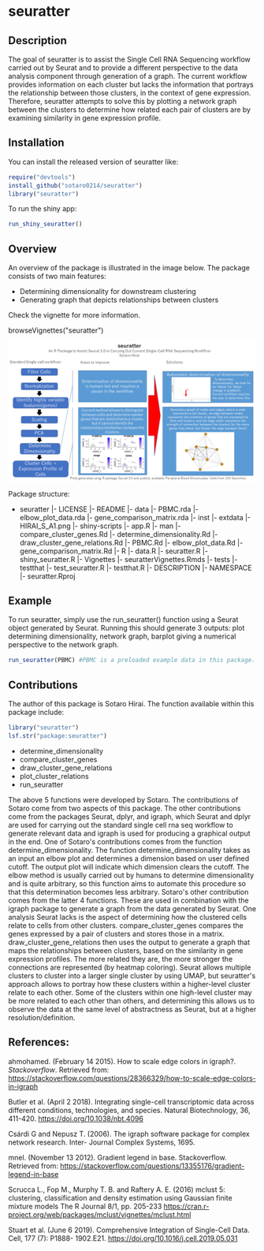 
# seuratter

<!-- badges: start -->
<!-- badges: end -->

## Description

The goal of seuratter is to assist the Single Cell RNA Sequencing workflow carried out by Seurat and
to provide a different perspective to the data analysis component through generation of a graph. The current workflow provides information on each cluster but lacks the information that portrays the relationship between those clusters, in the context of gene expression. Therefore, seuratter attempts to solve this by plotting a network graph between the clusters to determine how related each pair of clusters are by examining similarity in gene expression profile.

## Installation

You can install the released version of seuratter like:

``` r
require("devtools")
install_github("sotaro0214/seuratter")
library("seuratter")
```

To run the shiny app:
``` r
run_shiny_seuratter()
```

## Overview

An overview of the package is illustrated in the image below. 
The package consists of two main features:
- Determining dimensionality for downstream clustering
- Generating graph that depicts relationships between clusters

Check the vignette for more information.

browseVignettes("seuratter")

![overview](./inst/extdata/HIRAI_S_A1.png)

Package structure:
- seuratter
  |- LICENSE
  |- README
  |- data
    |- PBMC.rda
    |- elbow_plot_data.rda
    |- gene_comparison_matrix.rda
  |- inst
    |- extdata
      |- HIRAI_S_A1.png
    |- shiny-scripts
      |- app.R
  |- man
    |- compare_cluster_genes.Rd
    |- determine_dimensionality.Rd
    |- draw_cluster_gene_relations.Rd
    |- PBMC.Rd
    |- elbow_plot_data.Rd
    |- gene_comparison_matrix.Rd
  |- R
    |- data.R
    |- seuratter.R
    |- shiny_seuratter.R
  |- Vignettes
    |- seuratterVignettes.Rmds
  |- tests
    |- testthat
      |- test_seuratter.R
    |- testthat.R
  |- DESCRIPTION
  |- NAMESPACE
  |- seuratter.Rproj

## Example
To run seuratter, simply use the run_seuratter() function using a Seurat object generated by
Seurat. Running this should generate 3 outputs: plot determining dimensionality, network graph, barplot giving a 
numerical perspective to the network graph.
``` r
run_seuratter(PBMC) #PBMC is a preloaded example data in this package.
```

## Contributions

The author of this package is Sotaro Hirai. The function available within this package include:

``` r
library("seuratter")
lsf.str("package:seuratter")
```

- determine_dimensionality
- compare_cluster_genes
- draw_cluster_gene_relations
- plot_cluster_relations
- run_seuratter

The above 5 functions were developed by Sotaro. The contributions of Sotaro come from two aspects of this package.
The other contributions come from the packages Seurat, dplyr, and igraph, which Seurat and dplyr are used for carrying out the standard single cell rna seq workflow to generate relevant data and igraph is used for producing a graphical output in the end.
One of Sotaro's contributions comes from the function determine_dimensionality. The function determine_dimensionality takes as an input an elbow plot and determines a dimension based on user defined cutoff. The output plot will indicate which dimension clears the cutoff. 
The elbow method is usually carried out by humans to determine dimensionality and is quite arbitrary, so this function aims to automate this procedure so that this determination becomes less arbitrary.
Sotaro's other contribution comes from the latter 4 functions. These are used in combination with the igraph package to generate a graph from the data generated by Seurat. One analysis Seurat lacks is the aspect of determining how the clustered cells relate to cells from other clusters. compare_cluster_genes compares the genes expressed by a pair of clusters and stores those in a matrix. draw_cluster_gene_relations then uses the output to generate a graph that maps the relationships between clusters, based on the similarity in gene expression profiles. The more related they are, the more stronger the connections are represented (by heatmap coloring). Seurat allows multiple clusters to cluster into a larger single cluster by using UMAP, but seuratter's approach allows to portray how these clusters within a higher-level cluster relate to each other. Some of the clusters within one high-level cluster may be more related to each other than others, and determining this allows us to observe the data at the same level of abstractness as Seurat, but at a higher resolution/definition.


## References:

ahmohamed. (February 14 2015). How to scale edge colors in igraph?. *Stackoverflow*. Retrieved from: https://stackoverflow.com/questions/28366329/how-to-scale-edge-colors-in-igraph

Butler et al. (April 2 2018). Integrating single-cell transcriptomic data across different conditions,
technologies, and species. Natural Biotechnology, 36, 411-420. https://doi.org/10.1038/nbt.4096

Csárdi G and Nepusz T. (2006). The igraph software package for complex network research. Inter-
Journal Complex Systems, 1695.

mnel. (November 13 2012). Gradient legend in base. Stackoverflow. Retrieved from: https://stackoverflow.com/questions/13355176/gradient-legend-in-base

Scrucca L., Fop M., Murphy T. B. and Raftery A. E. (2016) mclust 5: clustering, classification and density estimation using Gaussian finite mixture models The R Journal 8/1, pp. 205-233 https://cran.r-project.org/web/packages/mclust/vignettes/mclust.html

Stuart et al. (June 6 2019). Comprehensive Integration of Single-Cell Data. Cell, 177 (7): P1888-
1902.E21. https://doi.org/10.1016/j.cell.2019.05.031
